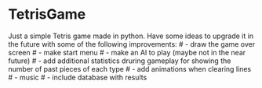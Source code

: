 # TetrisGame

Just a simple Tetris game made in python. Have some ideas to upgrade it in the future with some of the following improvements:
	# - draw the game over screen
	# - make start menu
	# - make an AI to play (maybe not in the near future)
	# - add additional statistics druring gameplay for showing the number of past pieces of each type
	# - add animations when clearing lines
	# - music
	# - include database with results
